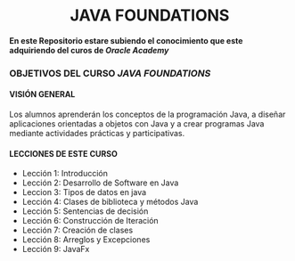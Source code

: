 
<center> <h1>JAVA FOUNDATIONS</h1> </center>

#### En este Repositorio estare subiendo el conocimiento que este adquiriendo del curos de *Oracle Academy*
### OBJETIVOS DEL CURSO *JAVA FOUNDATIONS*
#### VISIÓN GENERAL 
Los alumnos aprenderán los conceptos de la programación Java, a diseñar aplicaciones orientadas a objetos con Java y a crear programas Java mediante actividades prácticas y participativas.

#### LECCIONES DE ESTE CURSO

* Lección 1: Introducción
* Lección 2: Desarrollo de Software en Java
* Leccion 3: Tipos de datos en java
* Lección 4: Clases de biblioteca y métodos Java
* Lección 5: Sentencias de decisión
* Lección 6: Construcción de Iteración
* Lección 7: Creación de clases
* Lección 8: Arreglos y Excepciones
* Lección 9: JavaFx
